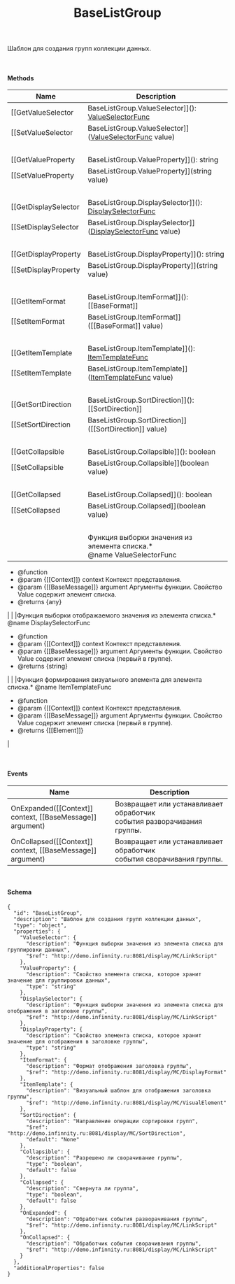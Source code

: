 ﻿---
layout: default
title: BaseListGroup
position: 2
categories: 
tags: 
---

Шаблон для создания групп коллекции данных.

   

#### Methods

|Name|Description|
|----|-----------|
|[[GetValueSelector|BaseListGroup.ValueSelector]](): [ValueSelectorFunc](#valueselectorfunc)|Возвращает функцию выборки значения из элемента списка для группировки данных.|
|[[SetValueSelector|BaseListGroup.ValueSelector]]([ValueSelectorFunc](#valueselectorfunc) value)|Устанавливает функцию выборки значения из элемента списка для группировки данных.|
| | |
|[[GetValueProperty|BaseListGroup.ValueProperty]](): string|Возвращает свойство элемента списка, которое хранит значение для группировки данных.|
|[[SetValueProperty|BaseListGroup.ValueProperty]](string value)|Устанавливает свойство элемента списка, которое хранит значение для группировки данных.|
| | |
|[[GetDisplaySelector|BaseListGroup.DisplaySelector]](): [DisplaySelectorFunc](#displayselectorfunc)|Возвращает функцию выборки значения из элемента списка для отображения в заголовке группы.|
|[[SetDisplaySelector|BaseListGroup.DisplaySelector]]([DisplaySelectorFunc](#displayselectorfunc) value)|Устанавливает функцию выборки значения из элемента списка для отображения в заголовке группы.|
| | |
|[[GetDisplayProperty|BaseListGroup.DisplayProperty]](): string|Возвращает свойство элемента списка, которое хранит значение для отображения в заголовке группы.|
|[[SetDisplayProperty|BaseListGroup.DisplayProperty]](string value)|Устанавливает свойство элемента списка, которое хранит значение для отображения в заголовке группы.|
| | |
|[[GetItemFormat|BaseListGroup.ItemFormat]](): [[BaseFormat]]|Возвращает формат отображения заголовка группы.|
|[[SetItemFormat|BaseListGroup.ItemFormat]]([[BaseFormat]] value)|Устанавливает формат отображения заголовка группы.|
| | |
|[[GetItemTemplate|BaseListGroup.ItemTemplate]](): [ItemTemplateFunc](#itemtemplatefunc)|Возвращает визуальный шаблон для отображения заголовка группы.|
|[[SetItemTemplate|BaseListGroup.ItemTemplate]]([ItemTemplateFunc](#itemtemplatefunc) value)|Устанавливает визуальный шаблон для отображения заголовка группы.|
| | |
|[[GetSortDirection|BaseListGroup.SortDirection]](): [[SortDirection]]|Возвращает направление операции сортировки групп.|
|[[SetSortDirection|BaseListGroup.SortDirection]]([[SortDirection]] value)|Устанавливает направление операции сортировки групп.|
| | |
|[[GetCollapsible|BaseListGroup.Collapsible]](): boolean|Возвращает значение, определяющее, разрешено ли сворачивание группы.|
|[[SetCollapsible|BaseListGroup.Collapsible]](boolean value)|Устанавливает значение, определяющее, разрешено ли сворачивание группы. |
| | |
|[[GetCollapsed|BaseListGroup.Collapsed]](): boolean|Возвращает значение, определяющее, свернута ли группа.|
|[[SetCollapsed|BaseListGroup.Collapsed]](boolean value)|Устанавливает значение, определяющее, свернута ли группа.|
| | |
| |Функция выборки значения из элемента списка.* @name ValueSelectorFunc
* @function
* @param {[[Context]]} context Контекст представления.
* @param {[[BaseMessage]]} argument Аргументы функции. Свойство Value содержит элемент списка.
* @returns {any}

|
| |Функция выборки отображаемого значения из элемента списка.* @name DisplaySelectorFunc
* @function
* @param {[[Context]]} context Контекст представления.
* @param {[[BaseMessage]]} argument Аргументы функции. Свойство Value содержит элемент списка (первый в группе).
* @returns {string}

|
| |Функция формирования визуального элемента для элемента списка.* @name ItemTemplateFunc
* @function
* @param {[[Context]]} context Контекст представления.
* @param {[[BaseMessage]]} argument Аргументы функции. Свойство Value содержит элемент списка (первый в группе).
* @returns {[[Element]]}

|

   

#### Events

|Name|Description|
|----|-----------|
|OnExpanded([[Context]] context, [[BaseMessage]] argument)|Возвращает или устанавливает обработчик события разворачивания группы.|
|OnCollapsed([[Context]] context, [[BaseMessage]] argument)|Возвращает или устанавливает обработчик события сворачивания группы.|

   

#### Schema

```
{
  "id": "BaseListGroup",
  "description": "Шаблон для создания групп коллекции данных",
  "type": "object",
  "properties": {
    "ValueSelector": {
      "description": "Функция выборки значения из элемента списка для группировки данных",
      "$ref": "http://demo.infinnity.ru:8081/display/MC/LinkScript"
    },
    "ValueProperty": {
      "description": "Свойство элемента списка, которое хранит значение для группировки данных",
      "type": "string"
    },
    "DisplaySelector": {
      "description": "Функция выборки значения из элемента списка для отображения в заголовке группы",
      "$ref": "http://demo.infinnity.ru:8081/display/MC/LinkScript"
    },
    "DisplayProperty": {
      "description": "Свойство элемента списка, которое хранит значение для отображения в заголовке группы",
      "type": "string"
    },
    "ItemFormat": {
      "description": "Формат отображения заголовка группы",
      "$ref": "http://demo.infinnity.ru:8081/display/MC/DisplayFormat"
    },
    "ItemTemplate": {
      "description": "Визуальный шаблон для отображения заголовка группы",
      "$ref": "http://demo.infinnity.ru:8081/display/MC/VisualElement"
    },
    "SortDirection": {
      "description": "Направление операции сортировки групп",
      "$ref": "http://demo.infinnity.ru:8081/display/MC/SortDirection",
      "default": "None"
    },
    "Collapsible": {
      "description": "Разрешено ли сворачивание группы",
      "type": "boolean",
      "default": false
    },
    "Collapsed": {
      "description": "Свернута ли группа",
      "type": "boolean",
      "default": false
    },
    "OnExpanded": {
      "description": "Обработчик события разворачивания группы",
      "$ref": "http://demo.infinnity.ru:8081/display/MC/LinkScript"
    },
    "OnCollapsed": {
      "description": "Обработчик события сворачивания группы",
      "$ref": "http://demo.infinnity.ru:8081/display/MC/LinkScript"
    }
  },
  "additionalProperties": false
}
```

 

 

